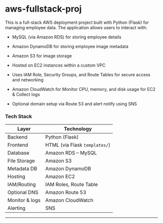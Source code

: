 # aws-fullstack-proj


This is a full-stack AWS deployment project built with Python (Flask) for managing employee data. The application allows users to interact with:

 - MySQL (via Amazon RDS) for storing employee details

 - Amazon DynamoDB for storing employee image metadata

 - Amazon S3 for image storage

 - Hosted on EC2 instances within a custom VPC

 - Uses IAM Role, Security Groups, and Route Tables for secure access and networking

 - Amazon CloudWatch for Monitor CPU, memory, and disk usage for EC2 & Collect logs

 - Optional domain setup via Route 53 and alert notify using SNS


### Tech Stack


| Layer        | Technology                    |
| ------------ | ----------------------------- |
| Backend      | Python (Flask)                |
| Frontend     | HTML (via Flask `templates/`) |
| Database     | Amazon RDS – MySQL            |
| File Storage | Amazon S3                     |
| Metadata DB  | Amazon DynamoDB               |
| Hosting      | Amazon EC2                    |
| IAM/Routing  | IAM Roles, Route Table        |
| Optional DNS | Amazon Route 53               |
| Monitor & logs | Amazon CloudWatch           |
| Alerting      | SNS                          |


----------------------------------------------------------------
